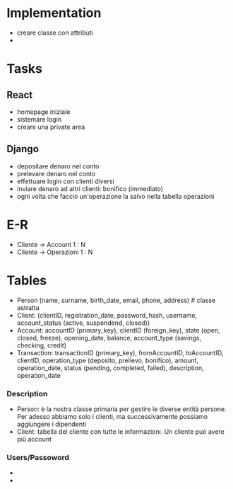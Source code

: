 # Implementation
- creare classe con attributi
-

# Tasks
## React
- homepage iniziale
- sistemare login
- creare una private area
## Django
- depositare denaro nel conto
- prelevare denaro nel conto
- effettuare login con clienti diversi
- inviare denaro ad altri clienti: bonifico (immediato)
- ogni volta che faccio un'operazione la salvo nella tabella operazioni


# E-R
- Cliente -> Account 1 : N
- Cliente -> Operazioni 1 : N

# Tables
- Person (name, surname, birth_date, email, phone, address) # classe astratta
- Client: (clientID, registration_date, password_hash, username, account_status (active, suspendend, closed))
- Account: accountID (primary_key), clientID (foreign_key), state (open, closed, freeze), opening_date, balance, account_type (savings, checking, credit)
- Transaction: transactionID (primary_key), fromAccountID, toAccountID, clientID, operation_type (deposito, prelievo, bonifico), amount, operation_date, status (pending, completed, failed), description, operation_date

### Description
- Person: è la nostra classe primaria per gestire le diverse entità persone. Per adesso abbiamo solo i clienti, ma successivamente possiamo aggiungere i dipendenti
- Client: tabella del cliente con tutte le informazioni. Un cliente può avere più account


### Users/Passoword
-
- 

